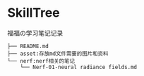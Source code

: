 # SkillTree
福福の学习笔记记录

```
├── README.md
├── asset:存放md文件需要的图片和资料
└── nerf:nerf相关的笔记
    └── Nerf-01-neural radiance fields.md

```